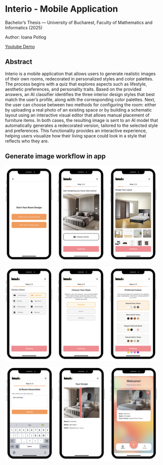 # Interio - Mobile Application

Bachelor’s Thesis — University of Bucharest, Faculty of Mathematics and Informatics (2025)

Author: Ioana Potlog


[Youtube Demo](https://www.youtube.com/watch?v=GOfJv0emvOQ)


## Abstract

Interio is a mobile application that allows users to generate realistic images of their own rooms, redecorated in personalized styles and color palettes. The process begins with a quiz that explores aspects such as lifestyle, aesthetic preferences, and personality traits. Based on the provided answers, an AI classifier identifies the three interior design styles that best match the user’s profile, along with the corresponding color palettes. Next, the user can choose between two methods for configuring the room: either by uploading a real photo of an existing space or by building a schematic layout using an interactive visual editor that allows manual placement of furniture items. In both cases, the resulting image is sent to an AI model that automatically generates a redecorated version, tailored to the selected style and preferences. This functionality provides an interactive experience, helping users visualize how their living space could look in a style that reflects who they are.

## Generate image workflow in app

![](./assets/screenshot1.png)

![](./assets/screenshot2.png)

![](./assets/screenshot3.png)
